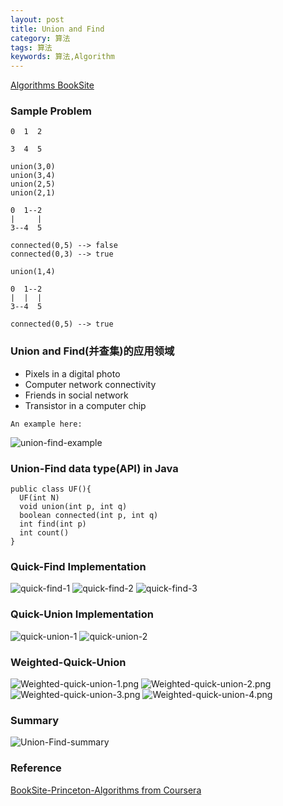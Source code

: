 ```yaml
---
layout: post
title: Union and Find
category: 算法
tags: 算法
keywords: 算法,Algorithm
---
```


[Algorithms BookSite](http://algs4.cs.princeton.edu/15uf/)

### Sample Problem

```
0  1  2

3  4  5

union(3,0)
union(3,4)
union(2,5)
union(2,1)

0  1--2
|     |
3--4  5

connected(0,5) --> false
connected(0,3) --> true

union(1,4)

0  1--2
|  |  |
3--4  5

connected(0,5) --> true
```

### Union and Find(并查集)的应用领域

- Pixels in a digital photo
- Computer network connectivity
- Friends in social network
- Transistor in a computer chip

`An example here:`

![union-find-example](/assets/img/posts/algorithm/2016-04-08/union-find-example.png)

### Union-Find data type(API) in Java

```
public class UF(){
  UF(int N)
  void union(int p, int q)
  boolean connected(int p, int q)
  int find(int p)
  int count()
}
```

### Quick-Find Implementation

![quick-find-1](/assets/img/posts/algorithm/2016-04-08/quick-find-1.png)
![quick-find-2](/assets/img/posts/algorithm/2016-04-08/quick-find-2.png)
![quick-find-3](/assets/img/posts/algorithm/2016-04-08/quick-find-3.png)

### Quick-Union Implementation

![quick-union-1](/assets/img/posts/algorithm/2016-04-08/quick-union-1.png)
![quick-union-2](/assets/img/posts/algorithm/2016-04-08/quick-union-2.png)

### Weighted-Quick-Union

![Weighted-quick-union-1.png](/assets/img/posts/algorithm/2016-04-08/Weighted-quick-union-1.png)
![Weighted-quick-union-2.png](/assets/img/posts/algorithm/2016-04-08/Weighted-quick-union-2.png)
![Weighted-quick-union-3.png](/assets/img/posts/algorithm/2016-04-08/Weighted-quick-union-3.png)
![Weighted-quick-union-4.png](/assets/img/posts/algorithm/2016-04-08/Weighted-quick-union-4.png)

### Summary

![Union-Find-summary](/assets/img/posts/algorithm/2016-04-08/summary.png)

### Reference

[BookSite-Princeton-Algorithms from Coursera](http://algs4.cs.princeton.edu/15uf/)
